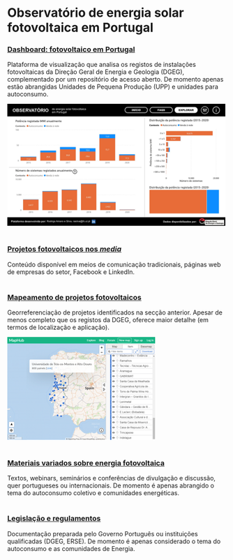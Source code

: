 
<!-- # Energy Commons -->
<!--  **Tools and Information Database for the science, engineering, economics and politics of the Energy Transition** -->

<!--Repository and open database for tutorials, computational tools, software implementions, technical documents, research papers, books and articles on the various aspects of the ongoing energy transition.-->

<!--Repositorio e base de dados aberta para tutoriais, ferramentas computacionais, economia e poltica da Transição Energética-->


# Observatório de energia solar fotovoltaica em Portugal

### <a href="https://app.powerbi.com/view?r=eyJrIjoiNTY0MDgxZWQtOGZhMi00ZWVkLTgwYjMtOTk2ZGIzY2QyMGFlIiwidCI6IjBiZmE4NTAwLWIxZjItNDU2Ni1iYWYxLTZmNTkzNzA4OTNlNyIsImMiOjh9&pageName=ReportSection3aef81d4ad9a6bde8430" target="_blank">Dashboard: fotovoltaico em Portugal</a>
Plataforma de visualização que analisa os registos de instalações fotovoltaicas da Direção Geral de Energia e Geologia (DGEG), 
complementado por um repositório de acesso aberto. 
De momento apenas estão abrangidas Unidades de Pequena Produção (UPP) e unidades para autoconsumo. <br> 

<img src="pics/dashboard_print_hq.jpg" alt="imagem_dashboard" width="500" height="280">
<br><br>

### <a href="http://energy-commons.com/projetos-fotovoltaicos-media.html" target="_blank">Projetos fotovoltaicos nos *media*</a>
Conteúdo disponível em meios de comunicação tradicionais, páginas web de empresas do setor, Facebook e LinkedIn. <br> <br>

### <a href="http://energy-commons.com/mapa-projetos-fotovoltaicos.html" target="_blank">Mapeamento de projetos fotovoltaicos</a>
Georreferenciação de projetos identificados na secção anterior.
Apesar de menos completo que os registos da DGEG, oferece maior detalhe (em termos de localização e aplicação). <br>

![imagem_maphub](pics/maphub_print.png)
<br><br>

### <a href="http://energy-commons.com/materiais-variados.html" target="_blank">Materiais variados sobre energia fotovoltaica</a>
Textos, webinars, seminários e conferências de divulgação e discussão, quer portugueses ou internacionais.
De momento é apenas abrangido o tema do autoconsumo coletivo e comunidades energéticas. 
<br> <br>

### <a href="http://energy-commons.com/legislacao-regulamentos.html" target="_blank">Legislação e regulamentos</a>
Documentação preparada pelo Governo Português ou instituições qualificadas (DGEG, ERSE).
De momento é apenas considerado o tema do autoconsumo e as comunidades de Energia.
